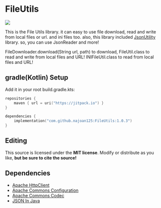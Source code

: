 # FileUtils
[![](https://jitpack.io/v/najoan125/FileUtils.svg)](https://jitpack.io/#najoan125/FileUtils)

This is the File Utils library. it can easy to use file download, read and write from local files or url. and ini files too. also, this library included [JsonUtility](https://github.com/najoan125/JsonUtility) library. so, you can use JsonReader and more!

FileDownloader.download(String url, path) to download, FileUtil.class to read and write from local files and URL! INIFileUtil.class to read from local files and URL!

## gradle(Kotlin) Setup
Add it in your root build.gradle.kts:
```kts
repositories {
    maven { url = uri("https://jitpack.io") }
}
```
```kts
dependencies {
    implementation("com.github.najoan125:FileUtils:1.0.3")
}
```

## Editing
This source is licensed under the **MIT license**. Modify or distribute as you like, **but be sure to cite the source!**

## Dependencies
- [Apache HttpClient](https://hc.apache.org/httpcomponents-client-4.5.x/index.html)
- [Apache Commons Configuration](https://commons.apache.org/proper/commons-configuration/)
- [Apache Commons Codec](https://commons.apache.org/proper/commons-codec/)
- [JSON In Java](https://github.com/stleary/JSON-java)